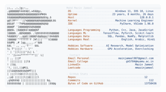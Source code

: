 <picture>
  <source srcset="https://raw.githubusercontent.com/mmazinjameel/mmazinjameel/main/dark_mode.svg?v=1753978475" media="(prefers-color-scheme: dark)">
  <img src="https://raw.githubusercontent.com/mmazinjameel/mmazinjameel/main/light_mode.svg?v=1753978475">
</picture>
